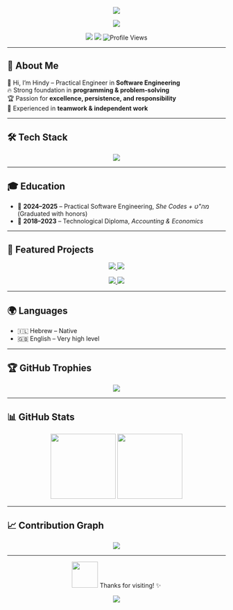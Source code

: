 <!-- Banner -->
<p align="center">
  <img src="https://capsule-render.vercel.app/api?type=waving&color=0:ee0979,100:ff6a00&height=250&section=header&text=Hi!%20I'm%20Hindy%20Albert%20👩‍💻&fontSize=40&fontAlignY=40&fontColor=fff" />
</p>

<!-- Typing SVG -->
<p align="center">
  <img src="https://readme-typing-svg.herokuapp.com?font=Fira+Code&size=28&duration=3000&pause=1000&color=FF6A00&center=true&vCenter=true&width=600&lines=Full+Stack+Developer;Software+Engineering+Practical+Engineer;Passionate+Problem+Solver;Always+Learning+New+Things+✨" />
</p>

<!-- Profile badges -->
<p align="center">
  <a href="mailto:hindy.albert@example.com"><img src="https://img.shields.io/badge/Email-Me-D14836?style=for-the-badge&logo=gmail&logoColor=white" /></a>
  <img src="https://img.shields.io/badge/Phone-055--6733667-success?style=for-the-badge&logo=whatsapp" />
  <img src="https://komarev.com/ghpvc/?username=hinaldev&style=for-the-badge&color=ff6a00" alt="Profile Views" />
</p>

---

## 🚀 About Me
👋 Hi, I’m Hindy – Practical Engineer in **Software Engineering**  
🔥 Strong foundation in **programming & problem-solving**  
🏆 Passion for **excellence, persistence, and responsibility**  
🤝 Experienced in **teamwork & independent work**  

---

## 🛠️ Tech Stack
<p align="center">
  <img src="https://skillicons.dev/icons?i=python,java,cs,js,ts,html,css,react,angular,electron,nodejs,django,mongodb,sqlserver,git,vscode,pycharm,arduino&perline=9" />
</p>

---

## 🎓 Education
- 📘 **2024–2025** – Practical Software Engineering, *She Codes + מה"ט* (Graduated with honors)  
- 📘 **2018–2023** – Technological Diploma, *Accounting & Economics*  

---

## 📂 Featured Projects
<p align="center">
  <a href="https://github.com/hinaldev/business-accounting-system">
    <img src="https://github-readme-stats.vercel.app/api/pin/?username=hinaldev&repo=business-accounting-system&theme=radical" />
  </a>
  <a href="https://github.com/hinaldev/js-games">
    <img src="https://github-readme-stats.vercel.app/api/pin/?username=hinaldev&repo=js-games&theme=radical" />
  </a>
</p>

<p align="center">
  <a href="https://github.com/hinaldev/js-linter">
    <img src="https://github-readme-stats.vercel.app/api/pin/?username=hinaldev&repo=js-linter&theme=radical" />
  </a>
  <a href="https://github.com/hinaldev/course-management">
    <img src="https://github-readme-stats.vercel.app/api/pin/?username=hinaldev&repo=course-management&theme=radical" />
  </a>
</p>

---

## 🌍 Languages
- 🇮🇱 Hebrew – Native  
- 🇬🇧 English – Very high level  

---

## 🏆 GitHub Trophies
<p align="center">
  <img src="https://github-profile-trophy.vercel.app/?username=hinaldev&theme=onedark&no-frame=true&margin-w=10&margin-h=10" />
</p>

---

## 📊 GitHub Stats
<p align="center">
  <img src="https://github-readme-stats.vercel.app/api?username=hinaldev&show_icons=true&theme=radical&hide_border=true" height="150" />
  <img src="https://github-readme-stats.vercel.app/api/top-langs/?username=hinaldev&layout=compact&theme=radical&hide_border=true" height="150" />
</p>

---

## 📈 Contribution Graph
<p align="center">
  <img src="https://github-readme-activity-graph.vercel.app/graph?username=hinaldev&theme=github-dark&hide_border=true" />
</p>

---

<p align="center">
  <img src="https://media.giphy.com/media/hvRJCLFzcasrR4ia7z/giphy.gif" width="60"/> Thanks for visiting! ✨  
</p>

<p align="center">
  <img src="https://capsule-render.vercel.app/api?type=waving&color=0:ff6a00,100:ee0979&height=120&section=footer"/>
</p>
